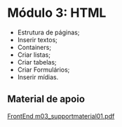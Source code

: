 # Módulo 3: HTML
- Estrutura de páginas;
- Inserir textos;
- Containers;
- Criar listas;
- Criar tabelas;
- Criar Formulários;
- Inserir mídias.
## Material de apoio
[FrontEnd m03_supportmaterial01.pdf](https://github.com/DGzzzzz/exercicio3/blob/main/FrontEnd%20m03_supportmaterial01.pdf)
